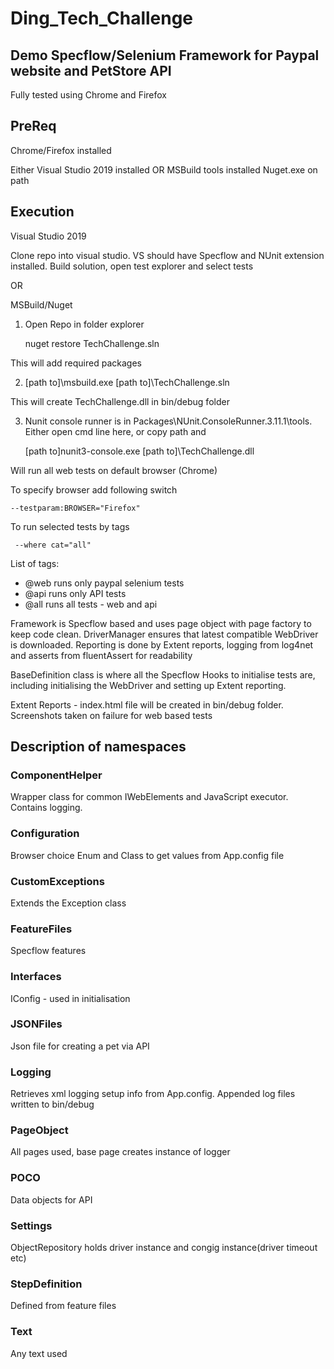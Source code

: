 
# Ding_Tech_Challenge

## Demo Specflow/Selenium Framework for Paypal website and PetStore API

Fully tested using Chrome and Firefox

## PreReq

Chrome/Firefox installed

Either Visual Studio 2019 installed
OR
MSBuild tools installed
Nuget.exe on path


## Execution

Visual Studio 2019

Clone repo into visual studio. VS should have Specflow and NUnit extension installed. Build solution, open test explorer and select tests

OR

MSBuild/Nuget

1. Open Repo in folder explorer

    nuget restore TechChallenge.sln
	
This will add required packages

2.   [path to]\msbuild.exe [path to]\TechChallenge.sln
   
This will create TechChallenge.dll in bin/debug folder
  
3. Nunit console runner is in Packages\NUnit.ConsoleRunner.3.11.1\tools. Either open cmd line here, or copy path and

    [path to]nunit3-console.exe [path to]\TechChallenge.dll
	
Will run all web tests on default browser (Chrome)

To specify browser add following switch

    --testparam:BROWSER="Firefox"

To run selected tests by tags

     --where cat="all"

   
List of tags: 
* @web                       runs only paypal selenium tests
* @api							runs only API tests 
* @all                         runs all tests - web and api


Framework is Specflow based and uses page object with page factory to keep code clean. DriverManager ensures that latest compatible WebDriver is downloaded.
Reporting is done by Extent reports, logging from log4net and asserts from fluentAssert for readability


BaseDefinition class is where all the Specflow Hooks to initialise tests are, including initialising the WebDriver and setting up Extent reporting.

Extent Reports - index.html file will be created in bin/debug folder. Screenshots taken on failure for web based tests

## Description of namespaces


### ComponentHelper
Wrapper class for common IWebElements and JavaScript executor. Contains logging.

### Configuration
Browser choice Enum and Class to get values from App.config file

### CustomExceptions
Extends the Exception class

### FeatureFiles
Specflow features

### Interfaces
IConfig - used in initialisation

### JSONFiles
Json file for creating a pet via API

### Logging
Retrieves xml logging setup info from App.config. Appended log files written to bin/debug

### PageObject
All pages used, base page creates instance of logger

### POCO
Data objects for API

### Settings
ObjectRepository holds driver instance and congig instance(driver timeout etc)

### StepDefinition
Defined from feature files

### Text
Any text used
